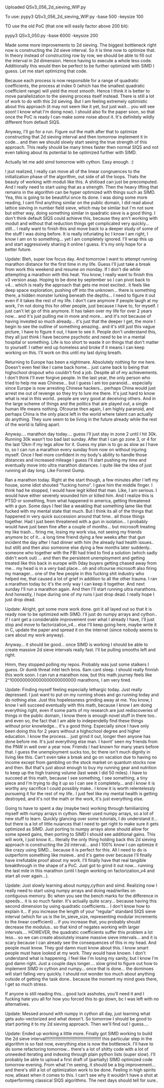 Uploaded QSv3_056_2d_sieving_WIP.py

To use: pypy3 QSv3_056_2d_sieving_WIP.py -base 500 -keysize 100

TO use the old PoC (that one will easily factor above 200 bit):

pypy3 QSv3_050.py -base 6000 -keysize 200

Made some more improvements to 2d sieving. The biggest bottleneck right now is constructing the 2d sieve interval.
So it is time now to optimize that. In theory instead of constructing row by row, we should be able to fill out the interval in 2d dimension. Hence having to execute a whole less code.
Additionally this would then be perfect to be further optimized with SIMD I guess.
Let me start optimizing that code.

Because each process is now responsible for a range of quadratic coefficients, the process at index 0 (which has the smallest quadratic coefficient range) will yield the most smooth. Hence I think it is better to move parallelization to the sieving process itself instead.
There is still a lot of work to do with this 2d sieving. But I am feeling extremely optimistic about this approach (it may not seem like it yet, but just wait... you will see soon! I know what I'm doing now). I should also fix the paper soon, so that once the PoC is ready I can make some noise about it. It's definitely wildly different from default SIQS.

Anyway, I'll go for a run. Figure out the math after that to optimize constructing that 2d sieving interval and then tomorrow implement it in code... and then we should slowly start seeing the true strength of this approach. This really should be many times faster then normal SIQS and not even talking about its potential to be optimized further with SIMD.

Actually let me add simd tomorrow with cython. Easy enough. :)

I jsut realized, I really can move all of the linear congruences to the initialization phase of the algorithm, out side of all the loops. Thats the beauty of working with moduli like this. A shitload can just be precomputed. And I really need to start using that as a strength. Then the heavy lifting that remains in the algorithm can be hyper optimized with things such as SIMD. Yea, this is going to be beautiful once its done. I was doing some more reading, I cant find anything similar on the public domain, I did read about lattice sieving in number field sieve, which may be similar but I'm not sure but either way, doing something similar in quadratic sieve is a good thing. I don't think default SIQS could achieve this, because they arn't working with moduli and without that reduction things get complicated very quickly... still... I really want to finish this and move back to a deeper study of some of the stuff I was doing before. It is really infuriating bc I know I am right, I know I am on to something... yet I am completely ignored. I'll wrap this up and start aggressively sharing it online I guess. It's my only hope for a better future. 

Update: Bleh, super low focus day. And tomorrow I want to attempt running marathon distance for the first time in my life. Guess I'll just take a break from work this weekend and resume on monday. If I don't die while attempting a marathon with this heat. You know, I really want to finish this v3 version asap. Hoping to be done by september so I can pivot back to v4... which is really the approach that gets me most excited.. it feels like deep space exploration, pushing off into the unknown... there is something there, a hidden monster lurking beneath the depths... I need to figure it out even if it takes the rest of my life. I don't care anymore if people laugh at my work, I'm not doing this for other people, just because I have to, for myself. I just can't let go of this anymore. It has taken over my life for over 2 years now... and it's just pulling me in more and more... and it's not because of having invested so much already... it's just that the deeper I get, the more I begin to see the outline of something amazing.. and it's still just this vague picture, I have to figure it out, I have to see it. People don't understand this, they all just think I have become psychotic and need to be in a mental hospital or something. Life is too short to waste it on things that don't matter to yourself. I rather end up homeless and broke if it means I can keep working on this. I'll work on this until my last dying breath.

Returning to Europe has been a nightmare. Absolutely nothing for me here. Doesn't even feel like I came back home... just came back to being that highschool dropout who couldn't find a job. Despite all of my achievements. I don't think I'll ever forgive people. In the last year, the only person who tried to help me was Chinese... but I guess I am too paranoid... especially since Europe is now arresting Chinese hackers... perhaps China would just arrest me out of revenge so they try to lure me there. It's just hard to know what is real in this world.. people are very good at deceiving others. And in the large scheme of things and the politics that are played out, a single human life means nothing. Ofcourse then again, I am highly paranoid, and perhaps China is the only place left in the world where talent can actually do anything. They sure seem to be living in the future already while the rest of the world is falling apart.

Anyway.... marathon day today.... guess I'll just stay in zone 2 until I hit 30k. Running 30k wasn't too bad last sunday. After that I can go zone 3, or 4 for the last 12km if my legs allow for it. Guess my plan is to go as slow as I have to, so I can run a marathon every sunday from now on without injuring myself. Once I feel more confident in my body's ability to handle those distances and increased mileage I guess I'll start pushing my time and eventually move into ultra marathon distances. I quite like the idea of just running all day long. Like Forrest Gump.

Ran a marathon today. Right at the start though, a few minutes after I left my house, some idiot shouted "fucking homo". I gave him the middle finger. I think had he stopped, I would have legit killed that man. Like, I am serious. I would have either severely wounded him or killed him. And I realize this is PTSD or something, from what happened in america, getting threatened with a gun. Some days I feel like a weakling that something lame like that fucked with my mental state that much. But I think its all of the things that happened in very quick succession around that time.. all those things together. Had I just been threatened with a gun in isolation... I probably would have just been fine after a couple of months... but microsoft treating my like trash... firing me, losing my work visa, not seeing my friends anymore bc of it... a long time friend dying a few weeks after that gun incident the day after I had dinner with him (he already had health issues.. but still) and then also someone else dying a few months later suddenly.. someone who together with the FBI had tried to find a solution (which sadly didn't work out) ... and then the persistent unemployment and getting treated like this back in europe with 0day buyers getting chased away from me... my head is in a very bad place... oh and ofcourse microsoft also firing my manager... one of the few people in this fucking shit industry who helped me, that caused a lot of grief in addition to all the other trauma. I ran a marathon today bc it's the only way I can keep it together. And next sunday I'll run a marathon again. And then I'll start running ultra marathons. And honestly, I hope during one of my runs I just drop dead. I really hope I just drop dead.

Update: Alright, got some more work done. got it all layed out so that it is ready now to be optimized with SIMD. I'll just do numpy arrays and cython.. if I cant get a considerable improvement over what I already I have, I'll just stop and move to factorization_v4... else I'll keep going here, maybe write it in C, update the paper and spread it on the internet (since nobody seems to care about my work anyway).

Anyway... it should be good... once SIMD is working I should be able to create massive 2d sieve intervals really fast. I'll be pulling smooths left and right. 

Hmm, they stopped polling my repos. Probably was just some stalkers I guess. Or dumb threat intel tech bros. 6am cant sleep. I should really finnish this work soon. I can run a marathon now, but this math journey feels like 2^1000000000000000000000000 marathons, I am very tired.

Update: Finding myself feeling especially lethargic today. Just really depressed. I just want to put on my running shoes and go running today and do nothing else. Just this hopelessness grinding away at me. You know, I know I will succeed eventually with this math, because I know I am doing everything right, even if some parts of my research are just rediscoveries of things in the public domain, I know there is enough novel stuff in there too.. and even so, the fact that I am able to independetly find these things without prior knowledge... it's a good thing. Especially since I have only been doing this for 2 years without a highschool degree and higher education. I know the process... just grind it out, longer then anyone has done before me. It's just everything else man. I havnt' seen my friends from the PNW in well over a year now. Friends I had known for many years before that. I guess the unemployment sucks too, bc there isn't much dignity in living like this. Can't even take a break and go on vacation due to having no income except from gambling on the stock market on quantum stocks now and then. But that's just about enough to buy my running gear and nutrition to keep up the high training volume (last week I did 50 miles). I have to succeed at this math, because I see something, I see something, a tiny piece and I'm trying to dig it up so I can see it completely... and I know it is worthy any sacrifice I could possibly make.. I know it is worth relentelessly pursueing it for the rest of my life.. I just feel like my mental health is getting destroyed, and it's not the math or the work, it's just everything else.


Going to have to spent a day (maybe two) working through familiarizing myself with numpy arrays in cython. Never used numpy arrays, so a lot of new stuff to learn. Quickly glancing over some tutorials, I do understand it... but there is a lot of little nuiances that I need to get right to make sure it gets optimized as SIMD. Just porting to numpy arrays alone should allow for some speed gains, then porting to SIMD I should see additional gains. This will work, I just know it... literally the only thing holding back this 2d sieving approach is constructing the 2d interval... and I 100% know I can optimize it like crazy using SIMD... because it is perfect for this. All I need to do is outperform something like msieve.. and it's game over because I'll finally have irrefutable proof about my work. I'll finally have that real tangible breakthrough in the shape of a PoC. Just got to grind it out now... running the last mile in this marathon (until I begin working on factorization_v4 and start all over again...).

Update: Just slowly learning about numpy,cython and simd. Realizing now I really need to start using numpy arrays and doing read/writes on contiguous memory. Bc when you see the bench marks for the difference in speeds... it is so much faster. It's actually quite scary... because having this second dimension by using quadratic coefficients... I don't know how to explain it... if you increase the length of your "regular" standard SIQS sieve interval (which for us is the lin_sieve_size, representing modular increments to the linear coefficient) .. if you increase that, you probably should decrease the modulus.. so that kind of negates working with larger intervals.... HOWEVER, the quadratic coefficients suffer this problem a lot less... so we can create absolutely insane massive sieve intervals... and it is scary because I can already see the consequences of this in my head. And people must know. They god damn must know about this. I know smart people must have looked at my work. They would have known. I don't understand what is happening. I feel like I'm losing my sanity, but I know I'm god damn right. Just a couple days longer.... slow grind to figure out how to implement SIMD in cython and numpy... once that is done... the dominoes will start falling very quickly. I should not wonder too much about anything outside of getting the task done.. because the moment my mind goes there, I get so much stress. 

If anyone is still reading this... good luck assholes, you'll need it and I fucking hate you all for how you forced this to go down, bc I was left with no alternatives.

Update: Messed around with numpy in cython all day, just learning what gets auto-vectorized and what doesn't. So tomorrow I should be good to start porting it to my 2d sieving approach. Then we'll find out I guess....

Update: Ended up working a little more. Finally got SIMD working to build the 2d sieve interval!!!!!!!!!!!!!!!!!!!!!!!!!!!!!!!!!!!!!!!!!!!!! this particular step in the algorithm is so fast now, everything else is now the bottleneck. I'll have to do some refactoring tomorrow... there's a lot of shitty code with a lot of unneeded iterating and indexing through plain python lists (super slow). I'll probably be able to upload a first draft of (partially) SIMD optimized code tomorrow evening. From what I'm seeing, it should be a big improvement... and there's still a lot of optimization work to be done. Feeling in high spirits now, atleast when it comes to this. I can't see why it wouldn't have a shot at outperforming classical SIQS algorithms. The next days should tell for sure..
